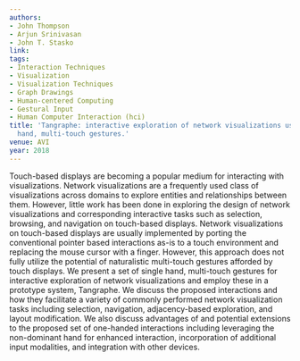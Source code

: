 ```yaml
---
authors:
- John Thompson
- Arjun Srinivasan
- John T. Stasko
link:
tags:
- Interaction Techniques
- Visualization
- Visualization Techniques
- Graph Drawings
- Human-centered Computing
- Gestural Input
- Human Computer Interaction (hci)
title: 'Tangraphe: interactive exploration of network visualizations using single
  hand, multi-touch gestures.'
venue: AVI
year: 2018
---
```

Touch-based displays are becoming a popular medium for interacting with visualizations. Network visualizations are a frequently used class of visualizations across domains to explore entities and relationships between them. However, little work has been done in exploring the design of network visualizations and corresponding interactive tasks such as selection, browsing, and navigation on touch-based displays. Network visualizations on touch-based displays are usually implemented by porting the conventional pointer based interactions as-is to a touch environment and replacing the mouse cursor with a finger. However, this approach does not fully utilize the potential of naturalistic multi-touch gestures afforded by touch displays. We present a set of single hand, multi-touch gestures for interactive exploration of network visualizations and employ these in a prototype system, Tangraphe. We discuss the proposed interactions and how they facilitate a variety of commonly performed network visualization tasks including selection, navigation, adjacency-based exploration, and layout modification. We also discuss advantages of and potential extensions to the proposed set of one-handed interactions including leveraging the non-dominant hand for enhanced interaction, incorporation of additional input modalities, and integration with other devices.